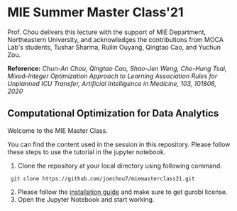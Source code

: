 # MIE Summer Master Class'21

Prof. Chou delivers this lecture with the support of MIE Department, Northeastern University, and acknowledges the contributions from MOCA Lab's students, Tushar Sharma, Ruilin Ouyang, Qingtao Cao, and Yuchun Zou.

**Reference:** _Chun-An Chou, Qingtao Cao, Shao-Jen Weng, Che-Hung Tsai, Mixed-Integer Optimization Approach to Learning Association Rules for Unplanned ICU Transfer, Artificial Intelligence in Medicine, 103, 101806, 2020_

## Computational Optimization for Data Analytics


Welcome to the MIE Master Class. 

You can find the content used in the session in this repository. Please follow these steps to use the tutorial in the jupyter notebook.

1. Clone the repository at your local directory using following command.
```
 git clone https://github.com/joechou7/miemasterclass21.git
```
2. Please follow the [installation guide](https://github.com/joechou7/miemasterclass21/blob/main/Python%20%26%20Gurobi%20Installation%20Guide%202021.pdf) and make sure to get gurobi license.
3. Open the Jupyter Notebook and start working.

